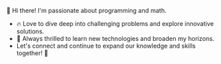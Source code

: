👋 Hi there! I'm passionate about programming and math.
- 🔥 Love to dive deep into challenging problems and explore innovative solutions. 
- 🧠 Always thrilled to learn new technologies and broaden my horizons.
- Let's connect and continue to expand our knowledge and skills together! 🌟


<!--
**thgjjkl/thgjjkl** is a ✨ _special_ ✨ repository because its `README.md` (this file) appears on your GitHub profile.

Here are some ideas to get you started:

- 🔭 I’m currently working on ...
- 🌱 I’m currently learning ...
- 👯 I’m looking to collaborate on ...
- 🤔 I’m looking for help with ...
- 💬 Ask me about ...
- 📫 How to reach me: ...
- 😄 Pronouns: ...
- ⚡ Fun fact: ...
-->

